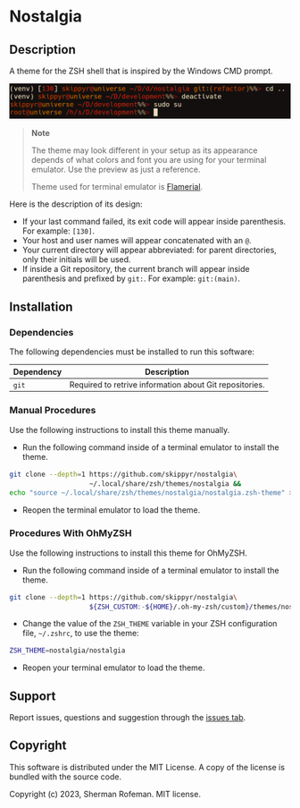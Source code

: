 # Nostalgia

## Description

A theme for the ZSH shell that is inspired by the Windows CMD prompt.

![](images/preview.png)

> **Note**
>
> The theme may look different in your setup as its appearance depends of what
> colors and font you are using for your terminal emulator. Use the preview as
> just a reference.
>
> Theme used for terminal emulator is [Flamerial](https://github.com/skippyr/flamerial).

Here is the description of its design:
-	If your last command failed, its exit code will appear inside parenthesis. For
	example: `[130]`.
-	Your host and user names will appear concatenated with an `@`.
-	Your current directory will appear abbreviated: for parent directories, only
	their initials will be used.
-	If inside a Git repository, the current branch will appear inside
	parenthesis and prefixed by `git:`. For example: `git:(main)`.

## Installation

### Dependencies

The following dependencies must be installed to run this software:

| Dependency | Description |
|-|-|
| `git` | Required to retrive information about Git repositories. |

### Manual Procedures

Use the following instructions to install this theme manually.

-	Run the following command inside of a terminal emulator to install the theme.
```bash
git clone --depth=1 https://github.com/skippyr/nostalgia\
                    ~/.local/share/zsh/themes/nostalgia &&
echo "source ~/.local/share/zsh/themes/nostalgia/nostalgia.zsh-theme" >> ~/.zshrc
```

-	Reopen the terminal emulator to load the theme.

### Procedures With OhMyZSH

Use the following instructions to install this theme for OhMyZSH.

-	Run the following command inside of a terminal emulator to install the theme.

```bash
git clone --depth=1 https://github.com/skippyr/nostalgia\
                    ${ZSH_CUSTOM:-${HOME}/.oh-my-zsh/custom}/themes/nostalgia
```

-	Change the value of the `ZSH_THEME` variable in your ZSH configuration file,
	`~/.zshrc`, to use the theme:

```bash
ZSH_THEME=nostalgia/nostalgia
```

-	Reopen your terminal emulator to load the theme.

## Support

Report issues, questions and suggestion through the [issues tab](https://github.com/skippyr/nostalgia/issues).

## Copyright

This software is distributed under the MIT License. A copy of the license is
bundled with the source code.

Copyright (c) 2023, Sherman Rofeman. MIT license.
